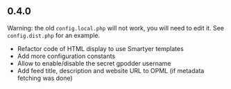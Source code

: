 ## 0.4.0

Warning: the old `config.local.php` will not work, you will need to edit it.
See `config.dist.php` for an example.

* Refactor code of HTML display to use Smartyer templates
* Add more configuration constants
* Allow to enable/disable the secret gpodder username
* Add feed title, description and website URL to OPML (if metadata fetching was done)
